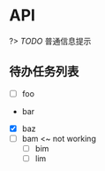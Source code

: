 # API

?> _TODO_ 普通信息提示


## 待办任务列表

- [ ] foo
- bar
- [x] baz
- [ ] bam <~ not working
  - [ ] bim
  - [ ] lim